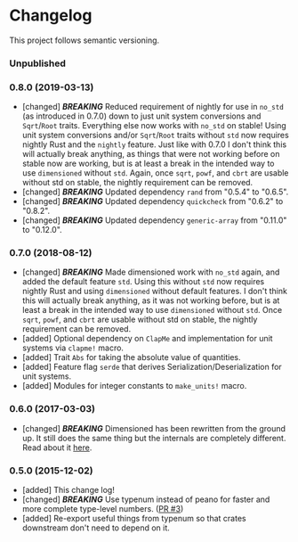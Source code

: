 # Changelog

This project follows semantic versioning.

### Unpublished

### 0.8.0 (2019-03-13)
- [changed] ***BREAKING*** Reduced requirement of nightly for use in `no_std`
  (as introduced in 0.7.0) down to just unit system conversions and
  `Sqrt`/`Root` traits. Everything else now works with `no_std` on stable!
  Using unit system conversions and/or `Sqrt`/`Root` traits without `std` now
  requires nightly Rust and the `nightly` feature. Just like with 0.7.0 I don't
  think this will actually break anything, as things that were not working
  before on stable now are working, but is at least a break in the intended way
  to use `dimensioned` without `std`. Again, once `sqrt`, `powf`, and `cbrt` are
  usable without std on stable, the nightly requirement can be removed.
- [changed] ***BREAKING*** Updated dependency `rand` from "0.5.4" to "0.6.5".
- [changed] ***BREAKING*** Updated dependency `quickcheck` from "0.6.2" to "0.8.2".
- [changed] ***BREAKING*** Updated dependency `generic-array` from "0.11.0" to "0.12.0".

### 0.7.0 (2018-08-12)
- [changed] ***BREAKING*** Made dimensioned work with `no_std` again, and added the default feature
  `std`. Using this without `std` now requires nightly Rust and using `dimensioned` without default
  features. I don't think this will actually break anything, as it was not working before, but is at
  least a break in the intended way to use `dimensioned` without `std`. Once `sqrt`, `powf`, and
  `cbrt` are usable without std on stable, the nightly requirement can be removed.
- [added] Optional dependency on `ClapMe` and implementation for unit systems via `clapme!` macro.
- [added] Trait `Abs` for taking the absolute value of quantities.
- [added] Feature flag `serde` that derives Serialization/Deserialization for unit systems.
- [added] Modules for integer constants to `make_units!` macro.

### 0.6.0 (2017-03-03)
- [changed] ***BREAKING*** Dimensioned has been rewritten from the ground up. It still does the
  same thing but the internals are completely different. Read about it
  [here](http://paholg.com/2017/03/03/dimensioned_0.6/).

### 0.5.0 (2015-12-02)
- [added] This change log!
- [changed] ***BREAKING*** Use typenum instead of peano for faster and more complete type-level
  numbers. ([PR #3](https://github.com/paholg/dimensioned/pull/3))
- [added] Re-export useful things from typenum so that crates downstream don't need to depend on
  it.
